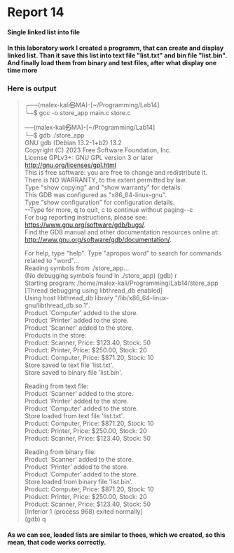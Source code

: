 # Report 14

#### Single linked list into file

#### In this laboratory work I created a programm, that can create and display linked list. Than it save this list into text file "list.txt" and bin file "list.bin". And finally load them from binary and test files, after what display one time more

### Here is output

>┌──(malex-kali㉿MA)-[~/Programming/Lab14]      
>└─$ gcc -o store_app main.c store.c      
>                                              
>──(malex-kali㉿MA)-[~/Programming/Lab14]       
└─$ gdb ./store_app                             
GNU gdb (Debian 13.2-1+b2) 13.2     
Copyright (C) 2023 Free Software Foundation, Inc.       
License GPLv3+: GNU GPL version 3 or later <http://gnu.org/licenses/gpl.html>           
This is free software: you are free to change and redistribute it.      
There is NO WARRANTY, to the extent permitted by law.   
Type "show copying" and "show warranty" for details.    
This GDB was configured as "x86_64-linux-gnu".  
Type "show configuration" for configuration details.    
--Type <RET> for more, q to quit, c to continue without paging--c       
For bug reporting instructions, please see:
<https://www.gnu.org/software/gdb/bugs/>.       
Find the GDB manual and other documentation resources online at:            
    <http://www.gnu.org/software/gdb/documentation/>.
>
>For help, type "help".
Type "apropos word" to search for commands related to "word"...     
Reading symbols from ./store_app...     
(No debugging symbols found in ./store_app)
(gdb) r     
Starting program: /home/malex-kali/Programming/Lab14/store_app          
[Thread debugging using libthread_db enabled]   
Using host libthread_db library "/lib/x86_64-linux-gnu/libthread_db.so.1".          
Product 'Computer' added to the store.      
Product 'Printer' added to the store.       
Product 'Scanner' added to the store.       
Products in the store:      
Product: Scanner, Price: $123.40, Stock: 50     
Product: Printer, Price: $250.00, Stock: 20     
Product: Computer, Price: $871.20, Stock: 10        
Store saved to text file 'list.txt'.        
Store saved to binary file 'list.bin'.      
>
>Reading from text file:        
Product 'Scanner' added to the store.       
Product 'Printer' added to the store.       
Product 'Computer' added to the store.      
Store loaded from text file 'list.txt'.     
Product: Computer, Price: $871.20, Stock: 10        
Product: Printer, Price: $250.00, Stock: 20     
Product: Scanner, Price: $123.40, Stock: 50     
>       
>Reading from binary file:      
Product 'Scanner' added to the store.       
Product 'Printer' added to the store.       
Product 'Computer' added to the store.      
Store loaded from binary file 'list.bin'.       
Product: Computer, Price: $871.20, Stock: 10        
Product: Printer, Price: $250.00, Stock: 20     
Product: Scanner, Price: $123.40, Stock: 50     
[Inferior 1 (process 968) exited normally]      
(gdb) q         
                                                    

#### As we can see, loaded lists are similar to thoes, which we created, so this mean, that code works correctly.